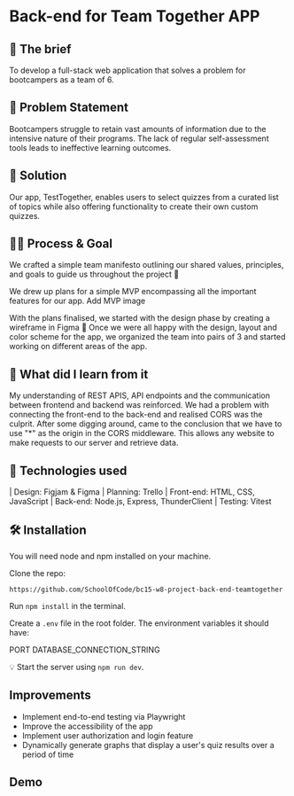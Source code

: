 # Back-end for Team Together APP

## 💼 The brief

To develop a full-stack web application that solves a problem for bootcampers as a team of 6.

## 🧠 Problem Statement

Bootcampers struggle to retain vast amounts of information due to the intensive nature of their programs. The lack of regular self-assessment tools leads to ineffective learning outcomes. 

## 🔖 Solution 

Our app, TestTogether, enables users to select quizzes from a curated list of topics while also offering functionality to create their own custom quizzes.

## 💪🏽 Process & Goal

We crafted a simple team manifesto outlining our shared values, principles, and goals to guide us throughout the project 📕

We drew up plans for a simple MVP encompassing all the important features for our app. Add MVP image

With the plans finalised, we started with the design phase by creating a wireframe in Figma 🎨 
Once we were all happy with the design, layout and color scheme for the app, we organized the team into pairs of 3 and started working on different areas of the app. 

## 🤔 What did I learn from it

My understanding of REST APIS, API endpoints and the communication between frontend and backend was reinforced. 
We had a problem with connecting the front-end to the back-end and realised CORS was the culprit. After some digging around, came to the conclusion that we have to use "*" as the origin in the CORS middleware. This allows any website to make requests to our server and retrieve data. 


## 📡 Technologies used

| Design: Figjam & Figma
| Planning: Trello
| Front-end: HTML, CSS, JavaScript
| Back-end: Node.js, Express, ThunderClient
| Testing: Vitest 


## 🛠️ Installation

You will need node and npm installed on your machine.

Clone the repo:

`https://github.com/SchoolOfCode/bc15-w8-project-back-end-teamtogether`

Run `npm install` in the terminal.

Create a `.env` file in the root folder. The environment variables it should have:

PORT
DATABASE_CONNECTION_STRING

💡 Start the server using `npm run dev`.


## Improvements

- Implement end-to-end testing via Playwright
- Improve the accessibility of the app 
- Implement user authorization and login feature
- Dynamically generate graphs that display a user's quiz results over a period of time


## Demo 



